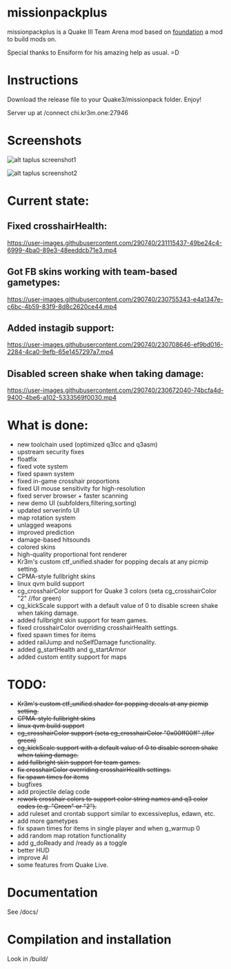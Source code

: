 # missionpackplus

missionpackplus is a Quake III Team Arena mod based on [foundation](https://github.com/RemyTek/foundation) a mod to build mods on.

Special thanks to Ensiform for his amazing help as usual. =D

# Instructions

Download the release file to your Quake3/missionpack folder.  Enjoy!

Server up at /connect chi.kr3m.one:27946

# Screenshots

![alt taplus screenshot1](https://taplus.kr3m.one/images/screenshot0001.jpg)

![alt taplus screenshot2](https://taplus.kr3m.one/images/screenshot0002.jpg)

# Current state:

## Fixed crosshairHealth:

https://user-images.githubusercontent.com/290740/231115437-49be24c4-6999-4ba0-89e3-48eeddcb71e3.mp4

## Got FB skins working with team-based gametypes:

https://user-images.githubusercontent.com/290740/230755343-e4a1347e-c6bc-4b59-83f9-8d8c2620ce44.mp4

## Added instagib support:

https://user-images.githubusercontent.com/290740/230708646-ef9bd016-2284-4ca0-9efb-65e1457297a7.mp4

## Disabled screen shake when taking damage:

https://user-images.githubusercontent.com/290740/230672040-74bcfa4d-9400-4be6-a102-5333569f0030.mp4


# What is done:

 * new toolchain used (optimized q3lcc and q3asm)
 * upstream security fixes
 * floatfix
 * fixed vote system
 * fixed spawn system
 * fixed in-game crosshair proportions
 * fixed UI mouse sensitivity for high-resolution
 * fixed server browser + faster scanning
 * new demo UI (subfolders,filtering,sorting)
 * updated serverinfo UI
 * map rotation system
 * unlagged weapons
 * improved prediction
 * damage-based hitsounds
 * colored skins
 * high-quality proportional font renderer
 * Kr3m's custom ctf_unified.shader for popping decals at any picmip setting.
 * CPMA-style fullbright skins
 * linux qvm build support
 * cg_crosshairColor support for Quake 3 colors (seta cg_crosshairColor "2" //for green)
 * cg_kickScale support with a default value of 0 to disable screen shake when taking damage.
 * added fullbright skin support for team games.
 * fixed crosshairColor overriding crosshairHealth settings.
 * fixed spawn times for items
 * added railJump and noSelfDamage functionality.
 * added g_startHealth and g_startArmor
 * added custom entity support for maps

# TODO:

 * ~~Kr3m's custom ctf_unified.shader for popping decals at any picmip setting.~~
 * ~~CPMA-style fullbright skins~~
 * ~~linux qvm build support~~
 * ~~cg_crosshairColor support (seta cg_crosshairColor "0x00ff00ff" //for green)~~
 * ~~cg_kickScale support with a default value of 0 to disable screen shake when taking damage.~~
 * ~~add fullbright skin support for team games.~~
 * ~~fix crosshairColor overriding crosshairHealth settings.~~
 * ~~fix spawn times for items~~
 * bugfixes
 * add projectile delag code
 * ~~rework crosshair colors to support color string names and q3 color codes (e.g. "Green" or "2").~~
 * add ruleset and crontab support similar to excessiveplus, edawn, etc.
 * add more gametypes
 * fix spawn times for items in single player and when g_warmup 0
 * add random map rotation functionality
 * add g_doReady and /ready as a toggle
 * better HUD
 * improve AI
 * some features from Quake Live.


# Documentation

See /docs/

# Compilation and installation

Look in /build/
